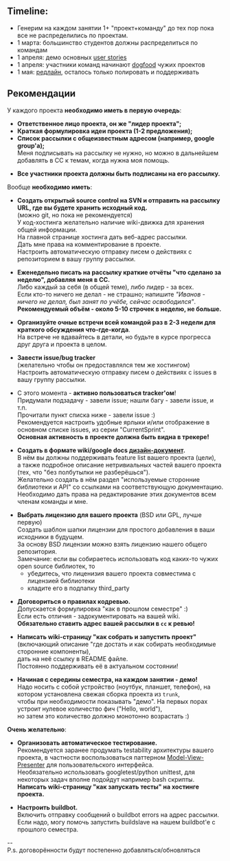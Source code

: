 ## Timeline: ##
  * Генерим на каждом занятии 1+ "проект+команду" до тех пор пока все не распределились по проектам.
  * 1 марта: большинство студентов должны распределиться по командам
  * 1 апреля: демо основных [user stories](http://en.wikipedia.org/wiki/User_story)
  * 1 апреля: участники команд начинают [dogfood](http://en.wikipedia.org/wiki/Eating_your_own_dog_food) чужих проектов
  * 1 мая: [редлайн](http://ekimoff.ru/220/), осталось только полировать и поддерживать


## Рекомендации ##

У каждого проекта **необходимо иметь в первую очередь**:
  * **Ответственное лицо проекта, он же "лидер проекта";**
  * **Краткая формулировка идеи проекта (1-2 предложения);**
  * **Список рассылки с общеизвестным адресом (например, google group'а);**<br>Меня подписывать на рассылку не нужно, но можно в дальнейшем добавлять в CC к темам, когда нужна моя помощь.<br>
<ul><li><b>Все участники проекта должны быть подписаны на его рассылку.</b></li></ul>

Вообще <b>необходимо иметь</b>:<br>
<ul><li><b>Создать открытый source control на SVN и отправить на рассылку URL, где вы будете хранить исходный код.</b><br>(можно git, но пока не рекомендуется)<br>У код-хостинга желательно наличие wiki-движка для хранения общей информации.<br>На главной странице хостинга дать веб-адрес рассылки.<br>Дать мне права на комментирование в проекте.<br>Настроить автоматическую отправку писем о действиях с репозиторием в вашу группу рассылки.</li></ul>

<ul><li><b>Еженедельно писать на рассылку краткие отчёты "что сделано за неделю", добавляя меня в CC.</b><br>Либо каждый за себя (в общей теме), либо лидер - за всех.<br>Если кто-то ничего не делал - не страшно; напишите <i>"Иванов - ничего не делал, был занят по учёбе, сейчас освободился"</i>.<br><b>Рекомендуемый объём - около 5-10 строчек в неделю, не больше.</b></li></ul>

<ul><li><b>Организуйте очные встречи всей командой раз в 2-3 недели для краткого обсуждения что-где-когда</b>.<br>На встрече не вдавайтесь в детали, но будьте в курсе прогресса друг друга и проекта в целом.</li></ul>

<ul><li><b>Завести issue/bug tracker</b><br>(желательно чтобы он предоставлялся тем же хостингом)<br>Настроить автоматическую отправку писем о действиях с issues в вашу группу рассылки.</li></ul>

<ul><li>С этого момента - <b>активно пользоваться tracker'ом</b>!<br>Придумали подзадачу - завели issue; нашли багу - завели issue, и т.п.<br>Прочитали пункт списка ниже - завели issue :)<br>Рекомендуется настроить удобные ярлыки и/или отображение в основном списке issues, из серии "CurrentSprint".<br><b>Основная активность в проекте должна быть видна в трекере!</b></li></ul>

<ul><li><b>Создать в формате wiki/google docs <a href='http://en.wikipedia.org/wiki/Design_document'>дизайн-документ</a>.</b><br>В нём вы должны поддерживать feature list вашего проекта (цели),<br> а также подробное описание нетривиальных частей вашего проекта (тех, что "без полбутылки не разберёшься").<br>Желательно создать в нём раздел "используемые сторонние библиотеки и API" со ссылками на соответствующую документацию.<br>Необходимо дать права на редактирование этих документов всем членам команды и мне.</li></ul>

<ul><li><b>Выбрать лицензию для вашего проекта</b> (BSD или GPL, лучше первую)<br>Создать шаблон шапки лицензии для простого добавления в ваши исходники в будущем.<br>За основу BSD лицензии можно взять лицензию нашего общего репозитория.<br />Замечание: если вы собираетесь использовать код каких-то чужих open source библиотек, то<br>
<ul><li>убедитесь, что лиценизия вашего проекта совместима с лицензией библиотеки<br>
</li><li>кладите его в подпапку third_party</li></ul></li></ul>

<ul><li><b>Договориться о правилах кодревью.</b><br>Допускается формулировка "как в прошлом семестре" :)<br>Если есть отличия - задокументировать на вашей wiki.<br><b>Обязательно ставить адрес вашей рассылки в <code>cc</code> к ревью!</b></li></ul>

<ul><li><b>Написать wiki-страницу "как собрать и запустить проект"</b><br>(включающий описание "где достать и как собирать необходимые сторонние компоненты),<br>дать на неё ссылку в README файле.<br>Постоянно поддерживать её в актуальном состоянии!</li></ul>

<ul><li><b>Начиная с середины семестра, на каждом занятии - демо!</b><br>Надо носить с собой устройство (ноутбук, планшет, телефон), на котором установлена свежая сборка проекта из <code>trunk</code>,<br>чтобы при необходимости показывать "демо". На первых порах устроит нулевое количество фич ("Hello, world"),<br>но затем это количество должно монотонно возрастать :)</li></ul>

<b>Очень желательно</b>:<br>
<ul><li><b>Организовать автоматическое тестирование.</b><br>Рекомендуется заранее продумать testability архитектуры вашего проекта, в частности воспользоваться паттерном <a href='http://en.wikipedia.org/wiki/Model%E2%80%93view%E2%80%93presenter'>Model-View-Presenter</a> для пользовательского интерфейса.<br>Необязательно использовать googletest/python unittest, для некоторых задач вполне подойдут например bash скрипты.<br><b>Написать wiki-страницу "как запускать тесты" на хостинге проекта.</b></li></ul>

<ul><li><b>Настроить buildbot.</b><br>Включить отправку сообщений о buildbot errors на адрес рассылки.<br>Если надо, могу помочь запустить buildslave на нашем buildbot'е с прошлого семестра.</li></ul>

--<br>
P.s. договорённости будут постепенно добавляться/обновляться